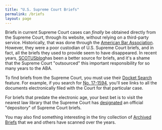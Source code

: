 ```yaml
---
title: "U.S. Supreme Court Briefs"
permalink: /briefs
layout: page
---
```


Briefs in current Supreme Court cases can *finally* be obtained directly from the Supreme Court, through
its website, without relying on a third-party service.  Historically, that was done through the
[American Bar Association](https://www.americanbar.org/groups/public_education/publications/preview_home/briefs-from-past-terms/).  However, they were a poor custodian of U.S. Supreme Court briefs, and in fact,
all the briefs they used to provide seem to have disappeared.  In recent years, [SCOTUSblog](https://www.scotusblog.com/)has been a better source for briefs, and it's a shame that the Supreme Court "outsourced" this important responsibility for so many years to the ABA.

To find briefs from the Supreme Court, you must use their [Docket Search](https://www.supremecourt.gov/docket/docket.aspx) feature.  For example, if you search for [No. 17-1594](https://www.supremecourt.gov/search.aspx?filename=/docket/docketfiles/html/public/17-1594.html), you'll see links to all the documents electronically filed with the Court for that particular case.

For briefs that predate the electronic age, your best bet is to visit the nearest law library that the Supreme Court
has [designated](https://www.supremecourt.gov/meritsbriefs/briefsource.aspx) an official "depository" of Supreme Court briefs.

You may also find something interesting in the tiny collection of [Archived Briefs](/briefs/archived) that we and others have scanned over the years.
